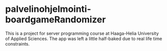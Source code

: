 # palvelinohjelmointi-boardgameRandomizer
This is a project for server programming course at Haaga-Helia University of Applied Sciences.
The app was left a little half-baked due to real life time constraints.
